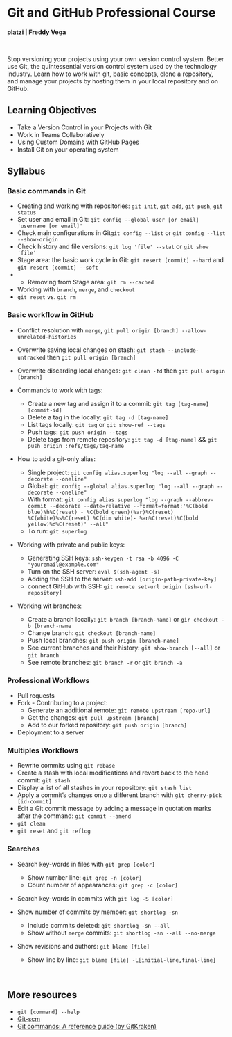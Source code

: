# Git and GitHub Professional Course

**[platzi](https://platzi.com/cursos/git-github/) | Freddy Vega**

<br>

Stop versioning your projects using your own version control system. Better use Git, the quintessential version control system used by the technology industry. Learn how to work with git, basic concepts, clone a repository, and manage your projects by hosting them in your local repository and on GitHub.

## Learning Objectives

- Take a Version Control in your Projects with Git
- Work in Teams Collaboratively
- Using Custom Domains with GitHub Pages
- Install Git on your operating system

## Syllabus

### Basic commands in Git

- Creating and working with repositories: `git init`, `git add`, `git push`, `git status`
- Set user and email in Git: `git config --global user [or email] 'username [or email]'`
- Check main configurations in Git`git config --list` or `git config --list --show-origin`
- Check history and file versions: `git log 'file' --stat` or `git show 'file'`
- Stage area: the basic work cycle in Git: `git resert [commit] --hard` and `git resert [commit] --soft`
- - Removing from Stage area: `git rm --cached`
- Working with `branch`, `merge`, and `checkout`
- `git reset` vs. `git rm`

### Basic workflow in GitHub

- Conflict resolution with `merge`, `git pull origin [branch] --allow-unrelated-histories`
- Overwrite saving local changes on stash: `git stash --include-untracked` then `git pull origin [branch]`
- Overwrite discarding local changes: `git clean -fd` then `git pull origin [branch]`

- Commands to work with tags:
  
  - Create a new tag and assign it to a commit: `git tag [tag-name] [commit-id]`
  - Delete a tag in the locally: `git tag -d [tag-name]`
  - List tags locally: `git tag` or `git show-ref --tags`
  - Push tags: `git push origin --tags`
  - Delete tags from remote repository: `git tag -d [tag-name]` && `git push origin :refs/tags/tag-name`

- How to add a git-only alias:
  
  - Single project: `git config alias.superlog "log --all --graph --decorate --oneline"`
  - Global: `git config --global alias.superlog "log --all --graph --decorate --oneline"` 
  - With format: `git config alias.superlog "log --graph --abbrev-commit --decorate --date=relative --format=format:'%C(bold blue)%h%C(reset) - %C(bold green)(%ar)%C(reset) %C(white)%s%C(reset) %C(dim white)- %an%C(reset)%C(bold yellow)%d%C(reset)' --all"`
  - To run: `git superlog`

- Working with private and public keys:
  
  - Generating SSH keys: `ssh-keygen -t rsa -b 4096 -C "youremail@example.com"`
  - Turn on the SSH server: `eval $(ssh-agent -s)`
  - Adding the SSH to the server: `ssh-add [origin-path-private-key]`
  - connect GitHub with SSH: `git remote set-url origin [ssh-url-repository]`

- Working wit branches:
  
  - Create a branch locally: `git branch [branch-name]` or `gir checkout -b [branch-name`
  - Change branch: `git checkout [branch-name]`
  - Push local branches: `git push origin [branch-name]`
  - See current branches and their history: `git show-branch [--all]` or `git branch`
  - See remote branches: `git branch -r` or `git branch -a`

### Professional Workflows

- Pull requests
- Fork - Contributing to a project:
  - Generate an additional remote: `git remote upstream [repo-url]`
  - Get the changes: `git pull upstream [branch]`
  - Add to our forked repository: `git push origin [branch]`
- Deployment to a server

### Multiples Workflows

- Rewrite commits using `git rebase`
- Create a stash with local modifications and revert back to the head commit: `git stash`
- Display a list of all stashes in your repository: `git stash list`
- Apply a commit’s changes onto a different branch with `git cherry-pick [id-commit]`
- Edit a Git commit message by adding a message in quotation marks after the command: `git commit --amend`
- `git clean`
- `git reset` and `git reflog`

### Searches

- Search key-words in files with `git grep [color]`
  
  - Show number line: `git grep -n [color]`
  - Count number of appearances: `git grep -c [color]`

- Search key-words in commits with `git log -S [color]`

- Show number of commits by member: `git shortlog -sn`
  
  - Include commits deleted: `git shortlog -sn --all`
  - Show without `merge` commits: `git shortlog -sn --all --no-merge`

- Show revisions and authors: `git blame [file]`
  
  - Show line by line: `git blame [file] -L[initial-line,final-line]`

<br>

## More resources

- `git [command] --help`
- [Git-scm](https://git-scm.com/)
- [Git commands: A reference guide (by GitKraken)](https://www.gitkraken.com/learn/git/commands)
